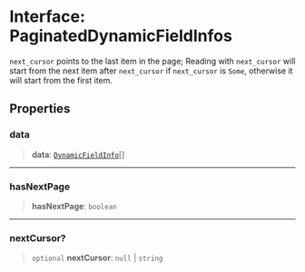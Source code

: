# Interface: PaginatedDynamicFieldInfos

`next_cursor` points to the last item in the page; Reading with `next_cursor` will start from the
next item after `next_cursor` if `next_cursor` is `Some`, otherwise it will start from the first
item.

## Properties

### data

> **data**: [`DynamicFieldInfo`](DynamicFieldInfo.md)[]

---

### hasNextPage

> **hasNextPage**: `boolean`

---

### nextCursor?

> `optional` **nextCursor**: `null` \| `string`
